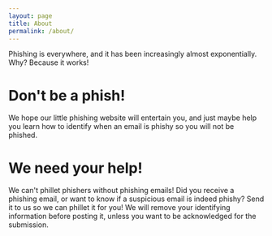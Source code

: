 ```yaml
---
layout: page
title: About
permalink: /about/
---
```

Phishing is everywhere, and it has been increasingly almost exponentially.
Why? Because it works!


# Don't be a phish!
We hope our little phishing website will entertain you, and just maybe
help you learn how to identify
when an email is phishy so you will not be phished.

# We need your help!
We can't phillet phishers without phishing emails!
Did you receive a phishing email, or want to know if a suspicious email
is indeed phishy? Send it to us so we can phillet it for you!
We will remove your identifying information before posting it, unless
you want to be acknowledged for the submission. 

